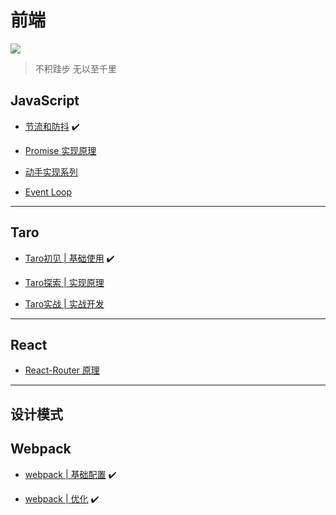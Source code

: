 


# 前端


<img src="https://s2.ax1x.com/2019/07/08/ZsUpxP.md.png" />


> 不积跬步 无以至千里

## JavaScript

* [节流和防抖](/frontend/javascript/debounce-throttle.md)     :heavy_check_mark:

* [Promise 实现原理](/frontend/javascript/promise.md)   

* [动手实现系列](/frontend/javascript/write-self.md)   

* [Event Loop]()

---

## Taro

* [Taro初见 | 基础使用](/frontend/taro/taro-init.md)  :heavy_check_mark:

* [Taro探索 | 实现原理](/frontend/taro/taro-forward.md) 

* [Taro实战 | 实战开发](/frontend/taro/taro-use.md)  

---


## React

* [React-Router 原理]() 

---

## 设计模式

## Webpack

* [webpack | 基础配置](/frontend/webpack/webpack-base.md)  :heavy_check_mark: 

* [webpack | 优化](/frontend/webpack/webpack-optimize.md)   :heavy_check_mark:



